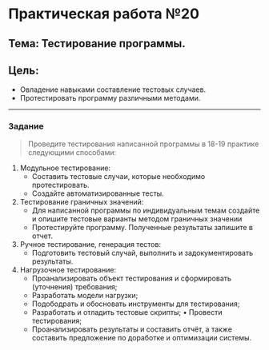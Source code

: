 # Практическая работа №20

## Тема: Тестирование программы.  
## Цель: 
* Овладение навыками составление тестовых случаев.
* Протестировать программу различными методами.

---

### Задание 

> Проведите тестирования написанной программы в 18-19 практике следующими способами:

1. Модульное тестирование:
    * Составить тестовые случаи, которые необходимо протестировать. 
    * Создайте автоматизированные тесты.
2. Тестирование граничных значений:
    * Для написанной программы по индивидуальным темам создайте и опишите тестовые варианты методом граничных значении
    * Протестируйте программу. Полученные результаты запишите в отчет.
3. Ручное тестирование, генерация тестов:
    * Подготовить тестовый случай, выполнить и задокументировать результаты.
4. Нагрузочное тестирование: 
    * Проанализировать объект тестирования и сформировать (уточнения) требования;
    * Разработать модели нагрузки;
    * Подободрать и обосновать инструменты для тестирования;
    * Разработать и отладить тестовые скрипты; • Провести тестирования;
    * Проанализировать результаты и составить отчёт, а также составить предложение по доработке и оптимизации системы.